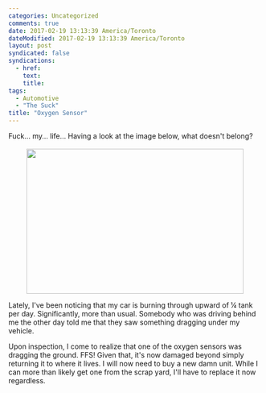 ```yaml
---
categories: Uncategorized
comments: true
date: 2017-02-19 13:13:39 America/Toronto
dateModified: 2017-02-19 13:13:39 America/Toronto
layout: post
syndicated: false
syndications:
  - href: 
    text: 
    title: 
tags:
  - Automotive
  - "The Suck"
title: "Oxygen Sensor"
---
```


Fuck&hellip; my&hellip; life&hellip; Having a look at the image below, what doesn't belong?<br />
<br />
<a href="{{ site.assetsURI }}/blog/2017/02/19/oxygen-sensor/2017-02-19_11-59-29_03-02.jpeg" target="_blank" title="">
  <img alt="" height="288" src="{{ site.assetsURI }}/blog/2017/02/19/oxygen-sensor/2017-02-19_11-59-29_432x288.jpg" style="border: 0px; display: block; margin-left: auto; margin-right: auto;" width="432" />
</a>

Lately, I've been noticing that my car is burning through upward of &frac14; tank per day. Significantly, more than usual. Somebody who was driving behind me the other day told me that they saw something dragging under my vehicle.

Upon inspection, I come to realize that one of the oxygen sensors was dragging the ground. FFS! Given that, it's now damaged beyond simply returning it to where it lives. I will now need to buy a new damn unit. While I can more than likely get one from the scrap yard, I'll have to replace it now regardless.
